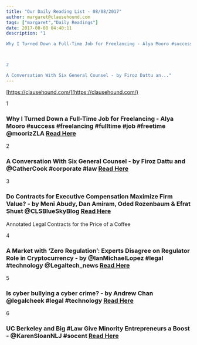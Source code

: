 ```yaml
---
title: "Our Daily Reading List - 08/08/2017"
author: margaret@clausehound.com
tags: ["margaret","Daily Readings"]
date: 2017-08-08 04:40:11
description: "1

Why I Turned Down a Full-Time Job for Freelancing - Alya Mooro #success #freelancing #fulltime #job #freetime @moorizZLA Read Here



2

A Conversation With Six General Counsel - by Firoz Dattu an..."
---
```


[https://clausehound.com/](https://clausehound.com/)

1

### Why I Turned Down a Full-Time Job for Freelancing - Alya Mooro #success #freelancing #fulltime #job #freetime @moorizZLA [Read Here](http://www.success.com/blog/why-i-turned-down-a-full-time-job-for-freelancing)

2

### A Conversation With Six General Counsel - by Firoz Dattu and @CatherCook #corporate #law [Read Here](https://goo.gl/pcuiWJ)

3

### Do Contracts for Executive Compensation Maximize Firm Value? - by Meni Abudy, Dan Amiram, Oded Rozenbaum & Efrat Shust @CLSBlueSkyBlog  [Read Here](https://goo.gl/ge6XLQ)

Annotated Legal Contracts
for the Price of a Coffee

4

### A Market with ‘Zero Regulation’: Experts Disagree on Regulator Role in Cryptocurrency - by @IanMichaelLopez #legal #technology @Legaltech_news [Read Here](https://goo.gl/MyGLgp)

5

### Is cyber bullying a cyber crime? - by Andrew Chan @legalcheek #legal #technology  [Read Here](https://goo.gl/HJCUFC)

6

### UC Berkeley and Big #Law Give Minority Entrepreneurs a Boost - @KarenSloanNLJ #socent [Read Here](https://goo.gl/LzFNGJ)
